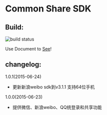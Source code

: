 # Common Share SDK
## Build:
![build status](https://travis-ci.org/henjue/sharesdk.svg?branch=master)

Use Document to [See](http://www.j99.so/2015/06/24/share-sdk-%E4%BD%BF%E7%94%A8%E6%95%99%E7%A8%8B/)!

## changelog:

1.0.1(2015-06-24)
* 更新新浪weibo sdk到v3.1.1 支持64位手机

1.0.0(2015-06-23)
* 提供微信、新浪weibo、QQ统登录和共享功能